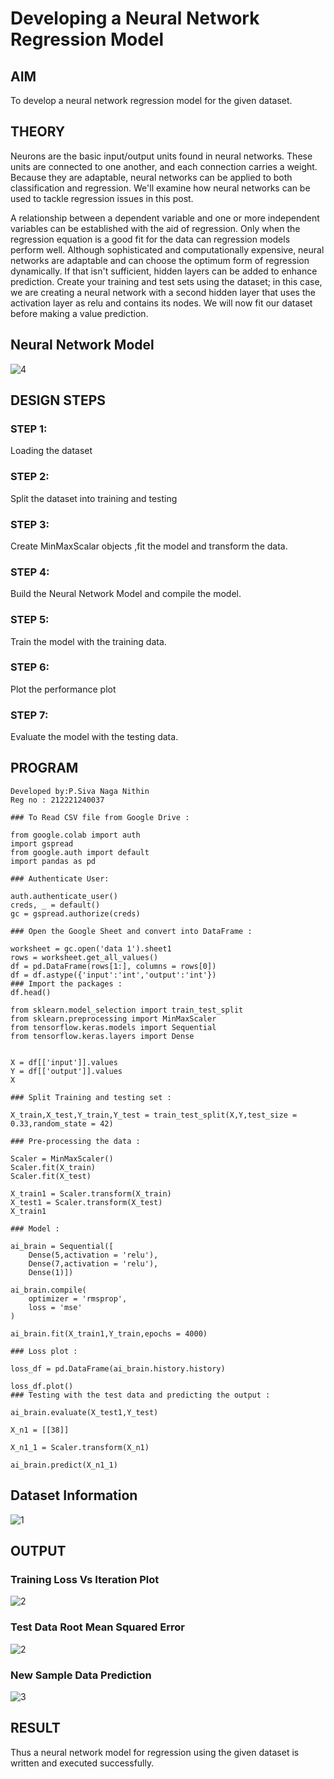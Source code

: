 # Developing a Neural Network Regression Model

## AIM

To develop a neural network regression model for the given dataset.

## THEORY
Neurons are the basic input/output units found in neural networks. These units are connected to one another, and each connection carries a weight. Because they are adaptable, neural networks can be applied to both classification and regression. We'll examine how neural networks can be used to tackle regression issues in this post.

A relationship between a dependent variable and one or more independent variables can be established with the aid of regression. Only when the regression equation is a good fit for the data can regression models perform well. Although sophisticated and computationally expensive, neural networks are adaptable and can choose the optimum form of regression dynamically. If that isn't sufficient, hidden layers can be added to enhance prediction. Create your training and test sets using the dataset; in this case, we are creating a neural network with a second hidden layer that uses the activation layer as relu and contains its nodes. We will now fit our dataset before making a value prediction.

## Neural Network Model
![4](https://github.com/nithin-popuri7/basic-nn-model/assets/94154780/cff1de09-9716-4e75-8b80-78f907113e82)



## DESIGN STEPS

### STEP 1:

Loading the dataset

### STEP 2:

Split the dataset into training and testing

### STEP 3:

Create MinMaxScalar objects ,fit the model and transform the data.

### STEP 4:

Build the Neural Network Model and compile the model.

### STEP 5:

Train the model with the training data.

### STEP 6:

Plot the performance plot

### STEP 7:

Evaluate the model with the testing data.

## PROGRAM

~~~
Developed by:P.Siva Naga Nithin
Reg no : 212221240037
~~~
~~~
### To Read CSV file from Google Drive :

from google.colab import auth
import gspread
from google.auth import default
import pandas as pd

### Authenticate User:

auth.authenticate_user()
creds, _ = default()
gc = gspread.authorize(creds)

### Open the Google Sheet and convert into DataFrame :

worksheet = gc.open('data 1').sheet1
rows = worksheet.get_all_values()
df = pd.DataFrame(rows[1:], columns = rows[0])
df = df.astype({'input':'int','output':'int'})
### Import the packages :
df.head()

from sklearn.model_selection import train_test_split
from sklearn.preprocessing import MinMaxScaler
from tensorflow.keras.models import Sequential
from tensorflow.keras.layers import Dense


X = df[['input']].values
Y = df[['output']].values
X

### Split Training and testing set :

X_train,X_test,Y_train,Y_test = train_test_split(X,Y,test_size = 0.33,random_state = 42)

### Pre-processing the data :

Scaler = MinMaxScaler()
Scaler.fit(X_train)
Scaler.fit(X_test)

X_train1 = Scaler.transform(X_train)
X_test1 = Scaler.transform(X_test)
X_train1

### Model :

ai_brain = Sequential([
    Dense(5,activation = 'relu'),
    Dense(7,activation = 'relu'),
    Dense(1)])

ai_brain.compile(
    optimizer = 'rmsprop',
    loss = 'mse'
)

ai_brain.fit(X_train1,Y_train,epochs = 4000)

### Loss plot :

loss_df = pd.DataFrame(ai_brain.history.history)

loss_df.plot()
### Testing with the test data and predicting the output :

ai_brain.evaluate(X_test1,Y_test)

X_n1 = [[38]]

X_n1_1 = Scaler.transform(X_n1)

ai_brain.predict(X_n1_1)
~~~

## Dataset Information


![1](https://github.com/nithin-popuri7/basic-nn-model/assets/94154780/83362aa0-6a4a-49bd-83e0-cfa5b98231a8)

## OUTPUT

### Training Loss Vs Iteration Plot

![2](https://github.com/nithin-popuri7/basic-nn-model/assets/94154780/408e2b2c-7903-4b2d-9c98-36e6f94434d0)


### Test Data Root Mean Squared Error
![2](https://github.com/nithin-popuri7/basic-nn-model/assets/94154780/408e2b2c-7903-4b2d-9c98-36e6f94434d0)



### New Sample Data Prediction

![3](https://github.com/nithin-popuri7/basic-nn-model/assets/94154780/ecdbfd26-a6f1-4210-9cf6-762a190bfdaf)


## RESULT
Thus a neural network model for regression using the given dataset is written and executed successfully.
